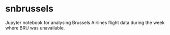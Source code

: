 # snbrussels
Jupyter notebook for analysing Brussels Airlines flight data during the week where BRU was unavailable.
